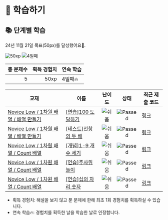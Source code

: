 # 📖 학습하기

## 📚 단계별 학습
24년 11월 21일 목표(50px)를 달성했어요🥳.

![50xp](https://img.shields.io/badge/EXP-50xp-%235cb85c.svg?for-the-badge)
![4일째](https://img.shields.io/badge/연속학습-4일째-%23E34F26.svg?for-the-badge)

|총 문제수|획득 경험치|연속 학습|
|---:|---:|---|
5|50xp|4일째🔥|

|교재|이름|난이도|상태|최근 제출 코드|
|---|---|:---:|:---:|---|
|[Novice Low / 1차원 배열 / 배열 만들기](https://www.codetree.ai/missions?missionId=4)|[[연습]100 도달하기](https://www.codetree.ai/missions/4/problems/reach-100)|![쉬움][easy]|![Passed][passed]|[링크](https://github.com/jeong1010/Algorithm/blob/main/241121/100%20%EB%8F%84%EB%8B%AC%ED%95%98%EA%B8%B0/reach-100.c)|
|[Novice Low / 1차원 배열 / 배열 만들기](https://www.codetree.ai/missions?missionId=4)|[[테스트]전항의 두 배](https://www.codetree.ai/missions/4/problems/twice-the-previous)|![쉬움][easy]|![Passed][passed]|[링크](https://github.com/jeong1010/Algorithm/blob/main/241121/%EC%A0%84%ED%95%AD%EC%9D%98%20%EB%91%90%20%EB%B0%B0/twice-the-previous.c)|
|[Novice Low / 1차원 배열 / Count 배열](https://www.codetree.ai/missions?missionId=4)|[[개념]1-9 개수 세기](https://www.codetree.ai/missions/4/problems/count-one-to-nine)|![쉬움][easy]|![Passed][passed]|[링크](https://github.com/jeong1010/Algorithm/blob/main/241121/1-9%20%EA%B0%9C%EC%88%98%20%EC%84%B8%EA%B8%B0/count-one-to-nine.c)|
|[Novice Low / 1차원 배열 / Count 배열](https://www.codetree.ai/missions?missionId=4)|[[연습]주사위 놀이](https://www.codetree.ai/missions/4/problems/play-with-dice)|![쉬움][easy]|![Passed][passed]|[링크](https://github.com/jeong1010/Algorithm/blob/main/241121/%EC%A3%BC%EC%82%AC%EC%9C%84%20%EB%86%80%EC%9D%B4/play-with-dice.c)|
|[Novice Low / 1차원 배열 / Count 배열](https://www.codetree.ai/missions?missionId=4)|[[연습]십의 자리 숫자](https://www.codetree.ai/missions/4/problems/number-of-tens-digit)|![쉬움][easy]|![Passed][passed]|[링크](https://github.com/jeong1010/Algorithm/blob/main/241121/%EC%8B%AD%EC%9D%98%20%EC%9E%90%EB%A6%AC%20%EC%88%AB%EC%9E%90/number-of-tens-digit.c)|


* 획득 경험치: 해설을 보지 않고 푼 문제에 한해 최초 1회 경험치를 획득하실 수 있습니다.
* 연속 학습🔥: 경험치를 획득한 날을 학습한 날로 인정합니다.










[b5]: https://img.shields.io/badge/Bronze_5-%235D3E31.svg
[b4]: https://img.shields.io/badge/Bronze_4-%235D3E31.svg
[b3]: https://img.shields.io/badge/Bronze_3-%235D3E31.svg
[b2]: https://img.shields.io/badge/Bronze_2-%235D3E31.svg
[b1]: https://img.shields.io/badge/Bronze_1-%235D3E31.svg
[s5]: https://img.shields.io/badge/Silver_5-%23394960.svg
[s4]: https://img.shields.io/badge/Silver_4-%23394960.svg
[s3]: https://img.shields.io/badge/Silver_3-%23394960.svg
[s2]: https://img.shields.io/badge/Silver_2-%23394960.svg
[s1]: https://img.shields.io/badge/Silver_1-%23394960.svg
[g5]: https://img.shields.io/badge/Gold_5-%23FFC433.svg
[g4]: https://img.shields.io/badge/Gold_4-%23FFC433.svg
[g3]: https://img.shields.io/badge/Gold_3-%23FFC433.svg
[g2]: https://img.shields.io/badge/Gold_2-%23FFC433.svg
[g1]: https://img.shields.io/badge/Gold_1-%23FFC433.svg
[p5]: https://img.shields.io/badge/Platinum_5-%2376DDD8.svg
[p4]: https://img.shields.io/badge/Platinum_4-%2376DDD8.svg
[p3]: https://img.shields.io/badge/Platinum_3-%2376DDD8.svg
[p2]: https://img.shields.io/badge/Platinum_2-%2376DDD8.svg
[p1]: https://img.shields.io/badge/Platinum_1-%2376DDD8.svg
[passed]: https://img.shields.io/badge/Passed-%23009D27.svg
[failed]: https://img.shields.io/badge/Failed-%23D24D57.svg
[easy]: https://img.shields.io/badge/쉬움-%235cb85c.svg?for-the-badge
[medium]: https://img.shields.io/badge/보통-%23FFC433.svg?for-the-badge
[hard]: https://img.shields.io/badge/어려움-%23D24D57.svg?for-the-badge